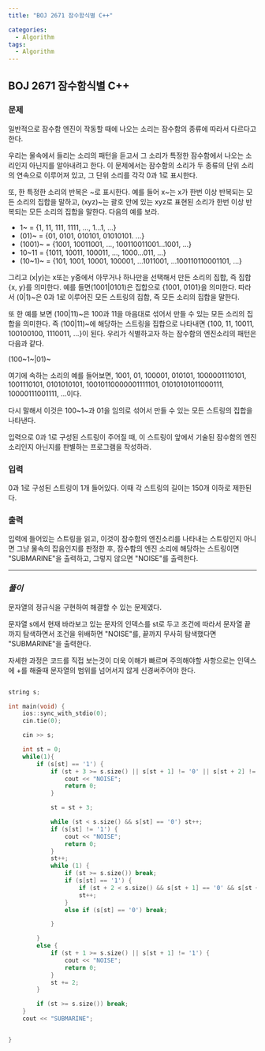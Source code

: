 ```yaml
---
title: "BOJ 2671 잠수함식별 C++"

categories:
  - Algorithm
tags:
  - Algorithm
---
```


## BOJ 2671 잠수함식별 C++

### 문제

일반적으로 잠수함 엔진이 작동할 때에 나오는 소리는 잠수함의 종류에 따라서 다르다고 한다.

우리는 물속에서 들리는 소리의 패턴을 듣고서 그 소리가 특정한 잠수함에서 나오는 소리인지 아닌지를 알아내려고 한다. 이 문제에서는 잠수함의 소리가 두 종류의 단위 소리의 연속으로 이루어져 있고, 그 단위 소리를 각각 0과 1로 표시한다.

또, 한 특정한 소리의 반복은 ~로 표시한다. 예를 들어 x~는 x가 한번 이상 반복되는 모든 소리의 집합을 말하고, (xyz)~는 괄호 안에 있는 xyz로 표현된 소리가 한번 이상 반복되는 모든 소리의 집합을 말한다. 다음의 예를 보라.

- 1~ = {1, 11, 111, 1111, ..., 1...1, ...}
- (01)~ = {01, 0101, 010101, 01010101. ...}
- (1001)~ = {1001, 10011001, ..., 100110011001...1001, ...}
- 10~11 = {1011, 10011, 100011, ..., 1000...011, ...}
- (10~1)~ = {101, 1001, 10001, 100001, ...1011001, ...100110110001101, ...}

​그리고 (x|y)는 x또는 y중에서 아무거나 하나만을 선택해서 만든 소리의 집합, 즉 집합{x, y}를 의미한다. 예를 들면(1001|0101)은 집합으로 {1001, 0101}을 의미한다. 따라서 (0|1)~은 0과 1로 이루어진 모든 스트링의 집합, 즉 모든 소리의 집합을 말한다.

또 한 예를 보면 (100|11)~은 100과 11을 마음대로 섞어서 만들 수 있는 모든 소리의 집합을 의미한다. 즉 (100|11)~에 해당하는 스트링을 집합으로 나타내면 {100, 11, 10011, 100100100, 1110011, ...}이 된다. 우리가 식별하고자 하는 잠수함의 엔진소리의 패턴은 다음과 같다.

(100~1~|01)~

여기에 속하는 소리의 예를 들어보면, 1001, 01, 100001, 010101, 1000001110101, 1001110101, 0101010101, 10010110000001111101, 01010101011000111, 10000111001111, ...이다.

다시 말해서 이것은 100~1~과 01을 임의로 섞어서 만들 수 있는 모든 스트링의 집합을 나타낸다.

입력으로 0과 1로 구성된 스트링이 주어질 때, 이 스트링이 앞에서 기술된 잠수함의 엔진소리인지 아닌지를 판별하는 프로그램을 작성하라.

### 입력

0과 1로 구성된 스트링이 1개 들어있다. 이때 각 스트링의 길이는 150개 이하로 제한된다.

### 출력

입력에 들어있는 스트링을 읽고, 이것이 잠수함의 엔진소리를 나타내는 스트링인지 아니면 그냥 물속의 잡음인지를 판정한 후, 잠수함의 엔진 소리에 해당하는 스트링이면 "SUBMARINE"을 출력하고, 그렇지 않으면 "NOISE"를 출력한다.

---

### _풀이_

문자열의 정규식을 구현하여 해결할 수 있는 문제였다.

문자열 s에서 현재 바라보고 있는 문자의 인덱스를 st로 두고 조건에 따라서 문자열 끝까지 탐색하면서 조건을 위배하면 "NOISE"를, 끝까지 무사히 탐색했다면 "SUBMARINE"을 출력한다.

자세한 과정은 코드를 직접 보는것이 더욱 이해가 빠르며 주의해야할 사항으로는 인덱스에 +를 해줄때 문자열의 범위를 넘어서지 않게 신경써주어야 한다.

```c++

string s;

int main(void) {
    ios::sync_with_stdio(0);
    cin.tie(0);

    cin >> s;

    int st = 0;
    while(1){
        if (s[st] == '1') {
            if (st + 3 >= s.size() || s[st + 1] != '0' || s[st + 2] != '0') {
                cout << "NOISE";
                return 0;
            }

            st = st + 3;

            while (st < s.size() && s[st] == '0') st++;
            if (s[st] != '1') {
                cout << "NOISE";
                return 0;
            }
            st++;
            while (1) {
                if (st >= s.size()) break;
                if (s[st] == '1') {
                    if (st + 2 < s.size() && s[st + 1] == '0' && s[st + 2] == '0') break;
                    st++;
                }
                else if (s[st] == '0') break;

            }

        }
        else {
            if (st + 1 >= s.size() || s[st + 1] != '1') {
                cout << "NOISE";
                return 0;
            }
            st += 2;
        }

        if (st >= s.size()) break;
    }
    cout << "SUBMARINE";


}

```
